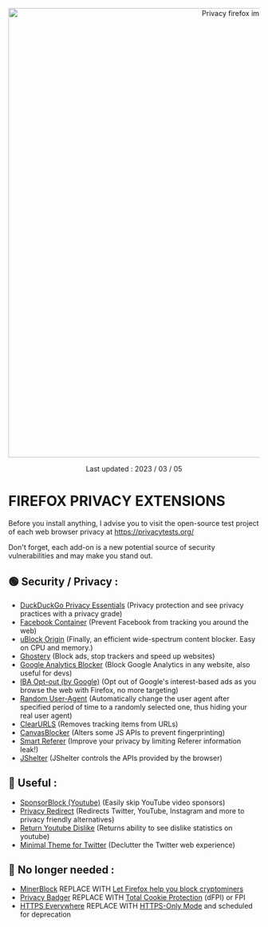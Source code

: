 <p align="center">
  <img src="https://user-images.githubusercontent.com/45171753/199282077-14b13515-68b8-4fba-a265-537757557b61.png" alt="Privacy firefox image" width="900"/>
</p>
<p align="center">Last updated : 2023 / 03 / 05</p>

# FIREFOX PRIVACY EXTENSIONS

Before you install anything, I advise you to visit the open-source test project of each web browser privacy at https://privacytests.org/

Don't forget, each add-on is a new potential source of security vulnerabilities and may make you stand out.

## 🟢 Security / Privacy :
- [DuckDuckGo Privacy Essentials](https://addons.mozilla.org/en-US/firefox/addon/duckduckgo-for-firefox/) (Privacy protection and see privacy practices with a privacy grade)
- [Facebook Container](https://addons.mozilla.org/en-US/firefox/addon/facebook-container/) (Prevent Facebook from tracking you around the web)
- [uBlock Origin](https://addons.mozilla.org/fr/firefox/addon/ublock-origin) (Finally, an efficient wide-spectrum content blocker. Easy on CPU and memory.)
- [Ghostery](https://addons.mozilla.org/en-US/firefox/addon/ghostery/?utm_source=addons.mozilla.org) (Block ads, stop trackers and speed up websites)
- [Google Analytics Blocker](https://addons.mozilla.org/en-US/firefox/addon/google-analytics-blocker) (Block Google Analytics in any website, also useful for devs)
- [IBA Opt-out (by Google)](https://addons.mozilla.org/en-US/firefox/addon/interest-advertising-opt-out) (Opt out of Google's interest-based ads as you browse the web with Firefox, no more targeting)
- [Random User-Agent](https://addons.mozilla.org/en-US/firefox/addon/random_user-agent) (Automatically change the user agent after specified period of time to a randomly selected one, thus hiding your real user agent)
- [ClearURLS](https://addons.mozilla.org/fr/firefox/addon/clearurls/) (Removes tracking items from URLs)
- [CanvasBlocker](https://addons.mozilla.org/fr/firefox/addon/canvasblocker/) (Alters some JS APIs to prevent fingerprinting)
- [Smart Referer](https://addons.mozilla.org/fr/firefox/addon/smart-referer/) (Improve your privacy by limiting Referer information leak!)
- [JShelter](https://addons.mozilla.org/fr/firefox/addon/javascript-restrictor/) (JShelter controls the APIs provided by the browser)

## 🔵 Useful :
- [SponsorBlock (Youtube)](https://addons.mozilla.org/en-US/firefox/addon/sponsorblock/) (Easily skip YouTube video sponsors)
- [Privacy Redirect](https://addons.mozilla.org/en-US/firefox/addon/privacy-redirect/) (Redirects Twitter, YouTube, Instagram and more to privacy friendly alternatives)
- [Return Youtube Dislike](https://addons.mozilla.org/en-US/firefox/addon/return-youtube-dislikes/) (Returns ability to see dislike statistics on youtube)
- [Minimal Theme for Twitter](https://addons.mozilla.org/fr/firefox/addon/minimaltwitter) (Declutter the Twitter web experience)

## 🔴 No longer needed :
- [MinerBlock](https://addons.mozilla.org/en-US/firefox/addon/minerblock-origin) REPLACE WITH [Let Firefox help you block cryptominers](https://blog.mozilla.org/en/products/firefox/bloquez-les-cryptominers-avec-firefox/)
- [Privacy Badger](https://addons.mozilla.org/en-US/firefox/addon/privacy-badger17/) REPLACE WITH [Total Cookie Protection](https://blog.mozilla.org/security/2021/02/23/total-cookie-protection/) (dFPI) or FPI
- [HTTPS Everywhere](https://addons.mozilla.org/en-US/firefox/addon/https-everywhere) REPLACE WITH [HTTPS-Only Mode](https://blog.mozilla.org/security/2020/11/17/firefox-83-introduces-https-only-mode/) and scheduled for deprecation
